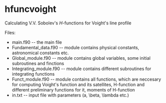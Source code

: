 # hfuncvoight
Calculating V.V. Sobolev's $H$-functions for Voight's line profile

Files:
 - main.f90 -- the main file
 - Fundamental_data.f90 -- module contains physical constants, astronomical constants etc.
 - Global_module.f90 -- module contains global variables, some initial subroutines and finctions
 - Integrating_module.f90 -- module contains different subroutines for integrating functions
 - Funct_module.f90 -- module contains all functions, which are neccesary for computing Voight's function and its satellites,  H-function and different preliminary functions for it, moments of H-function
 - in.txt -- input file with parameters (a, \beta, \lambda etc.)
